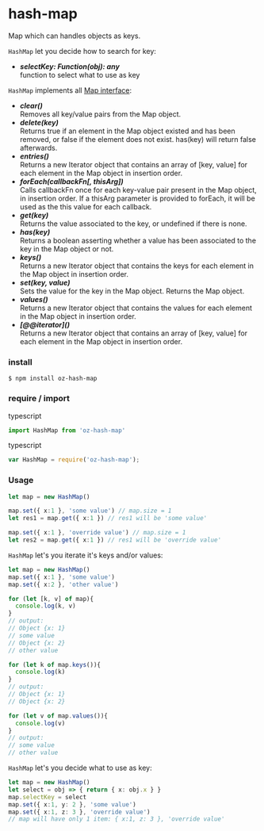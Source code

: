 # hash-map
Map which can handles objects as keys.

```HashMap``` let you decide how to search for key:
* ***selectKey: Function(obj): any*** 
  <br>function to select what to use as key

```HashMap``` implements all [Map interface](https://developer.mozilla.org/en-US/docs/Web/JavaScript/Reference/Global_Objects/Map):
* ***clear()***
  <br>Removes all key/value pairs from the Map object.
* ***delete(key)***
  <br>Returns true if an element in the Map object existed and has been removed, or false if the element does not exist. has(key) will return false afterwards.
* ***entries()***
  <br>Returns a new Iterator object that contains an array of [key, value] for each element in the Map object in insertion order.
* ***forEach(callbackFn[, thisArg])***
  <br>Calls callbackFn once for each key-value pair present in the Map object, in insertion order. If a thisArg parameter is provided to forEach, it will be used as the this value for each callback.
* ***get(key)***
  <br>Returns the value associated to the key, or undefined if there is none.
* ***has(key)***
  <br>Returns a boolean asserting whether a value has been associated to the key in the Map object or not.
* ***keys()***
  <br>Returns a new Iterator object that contains the keys for each element in the Map object in insertion order.
* ***set(key, value)***
  <br>Sets the value for the key in the Map object. Returns the Map object.
* ***values()***
  <br>Returns a new Iterator object that contains the values for each element in the Map object in insertion order.
* ***\[@@iterator]()***
  <br>Returns a new Iterator object that contains an array of [key, value] for each element in the Map object in insertion order.

### install
``` $ npm install oz-hash-map ```

### require / import
typescript
``` typescript 
import HashMap from 'oz-hash-map'
```
typescript
``` javascript
var HashMap = require('oz-hash-map');
```
### Usage

``` typescript
let map = new HashMap()

map.set({ x:1 }, 'some value') // map.size = 1
let res1 = map.get({ x:1 }) // res1 will be 'some value'

map.set({ x:1 }, 'override value') // map.size = 1
let res2 = map.get({ x:1 }) // res1 will be 'override value'
```

```HashMap``` let's you iterate it's keys and/or values:
``` typescript
let map = new HashMap()
map.set({ x:1 }, 'some value') 
map.set({ x:2 }, 'other value')

for (let [k, v] of map){
  console.log(k, v)
}
// output:
// Object {x: 1}
// some value
// Object {x: 2}
// other value

for (let k of map.keys()){
  console.log(k)
}
// output:
// Object {x: 1}
// Object {x: 2}

for (let v of map.values()){
  console.log(v)
}
// output:
// some value
// other value
```

```HashMap``` let's you decide what to use as key:

``` typescript
let map = new HashMap()
let select = obj => { return { x: obj.x } }
map.selectKey = select
map.set({ x:1, y: 2 }, 'some value') 
map.set({ x:1, z: 3 }, 'override value')
// map will have only 1 item: { x:1, z: 3 }, 'override value'

```